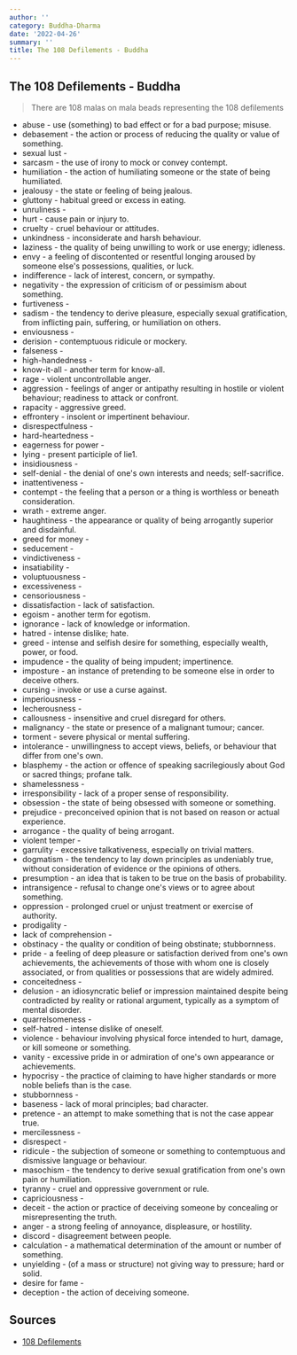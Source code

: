 ```yaml
---
author: ''
category: Buddha-Dharma
date: '2022-04-26'
summary: ''
title: The 108 Defilements - Buddha
---
```


## The 108 Defilements - Buddha

> There are 108 malas on mala beads representing the 108 defilements

* abuse - use (something) to bad effect or for a bad purpose; misuse.
* debasement - the action or process of reducing the quality or value of something.
* sexual lust - 
* sarcasm - the use of irony to mock or convey contempt.
* humiliation - the action of humiliating someone or the state of being humiliated.
* jealousy - the state or feeling of being jealous.
* gluttony - habitual greed or excess in eating.
* unruliness - 
* hurt - cause pain or injury to.
* cruelty - cruel behaviour or attitudes.
* unkindness - inconsiderate and harsh behaviour.
* laziness - the quality of being unwilling to work or use energy; idleness.
* envy - a feeling of discontented or resentful longing aroused by someone else's possessions, qualities, or luck.
* indifference - lack of interest, concern, or sympathy.
* negativity - the expression of criticism of or pessimism about something.
* furtiveness - 
* sadism - the tendency to derive pleasure, especially sexual gratification, from inflicting pain, suffering, or humiliation on others.
* enviousness - 
* derision - contemptuous ridicule or mockery.
* falseness - 
* high-handedness - 
* know-it-all - another term for know-all.
* rage - violent uncontrollable anger.
* aggression - feelings of anger or antipathy resulting in hostile or violent behaviour; readiness to attack or confront.
* rapacity - aggressive greed.
* effrontery - insolent or impertinent behaviour.
* disrespectfulness - 
* hard-heartedness - 
* eagerness for power - 
* lying - present participle of lie1.
* insidiousness - 
* self-denial - the denial of one's own interests and needs; self-sacrifice.
* inattentiveness - 
* contempt - the feeling that a person or a thing is worthless or beneath consideration.
* wrath - extreme anger.
* haughtiness - the appearance or quality of being arrogantly superior and disdainful.
* greed for money - 
* seducement - 
* vindictiveness - 
* insatiability - 
* voluptuousness - 
* excessiveness - 
* censoriousness - 
* dissatisfaction - lack of satisfaction.
* egoism - another term for egotism.
* ignorance - lack of knowledge or information.
* hatred - intense dislike; hate.
* greed - intense and selfish desire for something, especially wealth, power, or food.
* impudence - the quality of being impudent; impertinence.
* imposture - an instance of pretending to be someone else in order to deceive others.
* cursing - invoke or use a curse against.
* imperiousness - 
* lecherousness - 
* callousness - insensitive and cruel disregard for others.
* malignancy - the state or presence of a malignant tumour; cancer.
* torment - severe physical or mental suffering.
* intolerance - unwillingness to accept views, beliefs, or behaviour that differ from one's own.
* blasphemy - the action or offence of speaking sacrilegiously about God or sacred things; profane talk.
* shamelessness - 
* irresponsibility - lack of a proper sense of responsibility.
* obsession - the state of being obsessed with someone or something.
* prejudice - preconceived opinion that is not based on reason or actual experience.
* arrogance - the quality of being arrogant.
* violent temper - 
* garrulity - excessive talkativeness, especially on trivial matters.
* dogmatism  - the tendency to lay down principles as undeniably true, without consideration of evidence or the opinions of others.
* presumption - an idea that is taken to be true on the basis of probability.
* intransigence - refusal to change one's views or to agree about something.
* oppression - prolonged cruel or unjust treatment or exercise of authority.
* prodigality - 
* lack of comprehension - 
* obstinacy - the quality or condition of being obstinate; stubbornness.
* pride - a feeling of deep pleasure or satisfaction derived from one's own achievements, the achievements of those with whom one is closely associated, or from qualities or possessions that are widely admired.
* conceitedness - 
* delusion - an idiosyncratic belief or impression maintained despite being contradicted by reality or rational argument, typically as a symptom of mental disorder.
* quarrelsomeness - 
* self-hatred - intense dislike of oneself.
* violence - behaviour involving physical force intended to hurt, damage, or kill someone or something.
* vanity - excessive pride in or admiration of one's own appearance or achievements.
* hypocrisy - the practice of claiming to have higher standards or more noble beliefs than is the case.
* stubbornness - 
* baseness - lack of moral principles; bad character.
* pretence - an attempt to make something that is not the case appear true.
* mercilessness - 
* disrespect - 
* ridicule - the subjection of someone or something to contemptuous and dismissive language or behaviour.
* masochism - the tendency to derive sexual gratification from one's own pain or humiliation.
* tyranny - cruel and oppressive government or rule.
* capriciousness - 
* deceit - the action or practice of deceiving someone by concealing or misrepresenting the truth.
* anger - a strong feeling of annoyance, displeasure, or hostility.
* discord - disagreement between people.
* calculation - a mathematical determination of the amount or number of something.
* unyielding - (of a mass or structure) not giving way to pressure; hard or solid.
* desire for fame - 
* deception - the action of deceiving someone.

## Sources

* [108 Defilements](https://www.virtuescience.com/defilements.html)